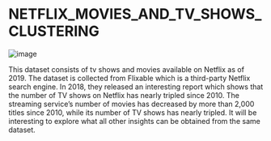 # NETFLIX_MOVIES_AND_TV_SHOWS_CLUSTERING


![image](https://user-images.githubusercontent.com/98047808/164587251-ea682ab0-e339-4a44-bf4e-72cf06aef11b.png)

This dataset consists of tv shows and movies available on Netflix as of 2019. The dataset is collected from Flixable which is a third-party Netflix search engine.
In 2018, they released an interesting report which shows that the number of TV shows on Netflix has nearly tripled since 2010. The streaming service’s number of movies has decreased by more than 2,000 titles since 2010, while its number of TV shows has nearly tripled. It will be interesting to explore what all other insights can be obtained from the same dataset.
